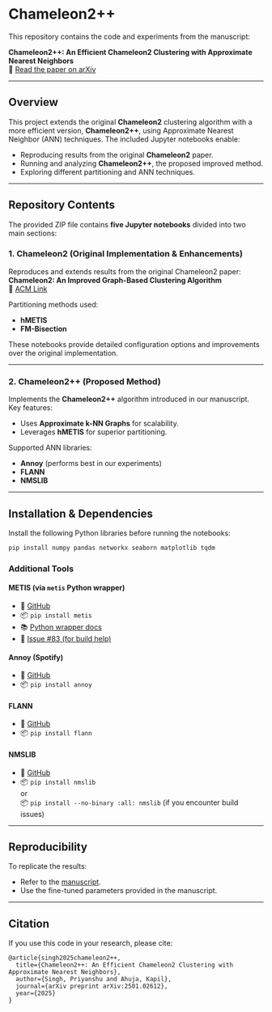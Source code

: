 # Chameleon2++

This repository contains the code and experiments from the manuscript:

**Chameleon2++: An Efficient Chameleon2 Clustering with Approximate Nearest Neighbors**  
📄 [Read the paper on arXiv](http://arxiv.org/abs/2501.02612)

---

## Overview

This project extends the original **Chameleon2** clustering algorithm with a more efficient version, **Chameleon2++**, using Approximate Nearest Neighbor (ANN) techniques. The included Jupyter notebooks enable:

- Reproducing results from the original **Chameleon2** paper.
- Running and analyzing **Chameleon2++**, the proposed improved method.
- Exploring different partitioning and ANN techniques.

---

## Repository Contents

The provided ZIP file contains **five Jupyter notebooks** divided into two main sections:

### 1. Chameleon2 (Original Implementation & Enhancements)

Reproduces and extends results from the original Chameleon2 paper:  
**Chameleon2: An Improved Graph-Based Clustering Algorithm**  
🔗 [ACM Link](https://dl.acm.org/doi/10.1145/3299876)

Partitioning methods used:
- **hMETIS**
- **FM-Bisection**

These notebooks provide detailed configuration options and improvements over the original implementation.

---

### 2. Chameleon2++ (Proposed Method)

Implements the **Chameleon2++** algorithm introduced in our manuscript.  
Key features:
- Uses **Approximate k-NN Graphs** for scalability.
- Leverages **hMETIS** for superior partitioning.

Supported ANN libraries:
- **Annoy** (performs best in our experiments)
- **FLANN**
- **NMSLIB**

---

## Installation & Dependencies

Install the following Python libraries before running the notebooks:

```bash
pip install numpy pandas networkx seaborn matplotlib tqdm
```

### Additional Tools

#### METIS (via `metis` Python wrapper)
- 🔗 [GitHub](https://github.com/KarypisLab/METIS)
- 📦 `pip install metis`
- 📚 [Python wrapper docs](https://metis.readthedocs.io/en/latest/)
- 🔧 [Issue #83 (for build help)](https://github.com/KarypisLab/METIS/issues/83)

#### Annoy (Spotify)
- 🔗 [GitHub](https://github.com/spotify/annoy)
- 📦 `pip install annoy`

#### FLANN
- 🔗 [GitHub](https://github.com/flann-lib/flann)
- 📦 `pip install flann`

#### NMSLIB
- 🔗 [GitHub](https://github.com/nmslib/nmslib)
- 📦 `pip install nmslib`  
  or  
  📦 `pip install --no-binary :all: nmslib` (if you encounter build issues)

---

## Reproducibility

To replicate the results:
- Refer to the [manuscript](http://arxiv.org/abs/2501.02612).
- Use the fine-tuned parameters provided in the manuscript.

---

## Citation

If you use this code in your research, please cite:

```
@article{singh2025chameleon2++,
  title={Chameleon2++: An Efficient Chameleon2 Clustering with Approximate Nearest Neighbors},
  author={Singh, Priyanshu and Ahuja, Kapil},
  journal={arXiv preprint arXiv:2501.02612},
  year={2025}
}
```